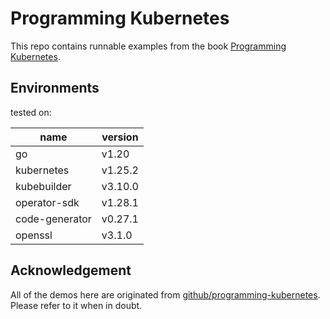 # Programming Kubernetes

This repo contains runnable examples from the
book [Programming Kubernetes](https://www.oreilly.com/library/view/programming-kubernetes/9781492047094/).

## Environments

tested on:

| name           | version |
|----------------|---------|
| go             | v1.20   |
| kubernetes     | v1.25.2 |
| kubebuilder    | v3.10.0 |
| operator-sdk   | v1.28.1 |
| code-generator | v0.27.1 |
| openssl        | v3.1.0  |

## Acknowledgement

All of the demos here are originated from [github/programming-kubernetes](https://github.com/programming-kubernetes/).
Please refer to it when in doubt.

